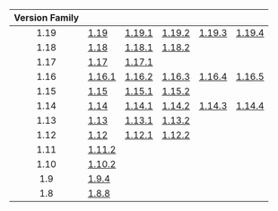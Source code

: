 | Version Family | | | | | |
|:---:|---|---|---|---|---|
| 1.19 | [1.19](https://github.com/BaldGang/spigot-build/releases/download/20230322/spigot-1.19.jar) | [1.19.1](https://github.com/BaldGang/spigot-build/releases/download/20230322/spigot-1.19.1.jar) | [1.19.2](https://github.com/BaldGang/spigot-build/releases/download/20230322/spigot-1.19.2.jar) | [1.19.3](https://github.com/BaldGang/spigot-build/releases/download/20230322/spigot-1.19.3.jar) | [1.19.4](https://github.com/BaldGang/spigot-build/releases/download/20230322/spigot-1.19.4.jar) |
| 1.18 | [1.18](https://github.com/BaldGang/spigot-build/releases/download/20230322/spigot-1.18.jar) | [1.18.1](https://github.com/BaldGang/spigot-build/releases/download/20230322/spigot-1.18.1.jar) | [1.18.2](https://github.com/BaldGang/spigot-build/releases/download/20230322/spigot-1.18.2.jar) | | |
| 1.17 | [1.17](https://github.com/BaldGang/spigot-build/releases/download/20230322/spigot-1.17.jar) | [1.17.1](https://github.com/BaldGang/spigot-build/releases/download/20230322/spigot-1.17.1.jar) | | | |
| 1.16 | [1.16.1](https://github.com/BaldGang/spigot-build/releases/download/20230322/spigot-1.16.1.jar) | [1.16.2](https://github.com/BaldGang/spigot-build/releases/download/20230322/spigot-1.16.2.jar) | [1.16.3](https://github.com/BaldGang/spigot-build/releases/download/20230322/spigot-1.16.3.jar) | [1.16.4](https://github.com/BaldGang/spigot-build/releases/download/20230322/spigot-1.16.4.jar) | [1.16.5](https://github.com/BaldGang/spigot-build/releases/download/20230322/spigot-1.16.5.jar) |
| 1.15 | [1.15](https://github.com/BaldGang/spigot-build/releases/download/20230322/spigot-1.15.jar) | [1.15.1](https://github.com/BaldGang/spigot-build/releases/download/20230322/spigot-1.15.1.jar) | [1.15.2](https://github.com/BaldGang/spigot-build/releases/download/20230322/spigot-1.15.2.jar) | | |
| 1.14 | [1.14](https://github.com/BaldGang/spigot-build/releases/download/20230322/spigot-1.14.jar) | [1.14.1](https://github.com/BaldGang/spigot-build/releases/download/20230322/spigot-1.14.1.jar) | [1.14.2](https://github.com/BaldGang/spigot-build/releases/download/20230322/spigot-1.14.2.jar) | [1.14.3](https://github.com/BaldGang/spigot-build/releases/download/20230322/spigot-1.14.3.jar) | [1.14.4](https://github.com/BaldGang/spigot-build/releases/download/20230322/spigot-1.14.4.jar) |
| 1.13 | [1.13](https://github.com/BaldGang/spigot-build/releases/download/20230322/spigot-1.13.jar) | [1.13.1](https://github.com/BaldGang/spigot-build/releases/download/20230322/spigot-1.13.1.jar) | [1.13.2](https://github.com/BaldGang/spigot-build/releases/download/20230322/spigot-1.13.2.jar) | | |
| 1.12 | [1.12](https://github.com/BaldGang/spigot-build/releases/download/20230322/spigot-1.12.jar) | [1.12.1](https://github.com/BaldGang/spigot-build/releases/download/20230322/spigot-1.12.1.jar) | [1.12.2](https://github.com/BaldGang/spigot-build/releases/download/20230322/spigot-1.12.2.jar) | | |
| 1.11 | [1.11.2](https://github.com/BaldGang/spigot-build/releases/download/20230322/spigot-1.11.2.jar) | | | | |
| 1.10 | [1.10.2](https://github.com/BaldGang/spigot-build/releases/download/20230322/spigot-1.10.2.jar) | | | | |
| 1.9 | [1.9.4](https://github.com/BaldGang/spigot-build/releases/download/20230322/spigot-1.9.4.jar) | | | | |
| 1.8 | [1.8.8](https://github.com/BaldGang/spigot-build/releases/download/20230322/spigot-1.8.8.jar) | | | | |
